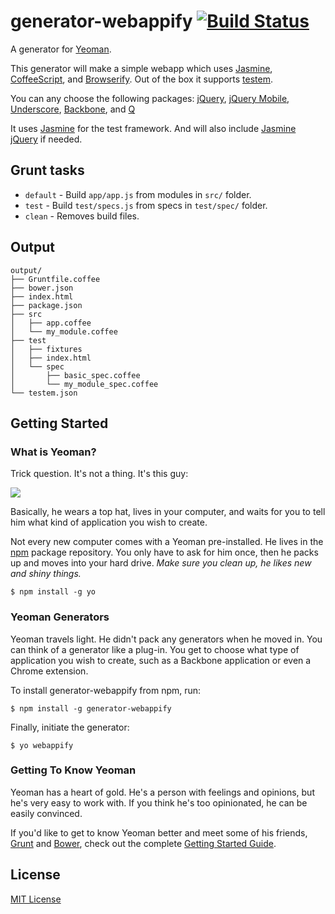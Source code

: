 # generator-webappify [![Build Status](https://secure.travis-ci.org/sukima/generator-webappify.png?branch=master)](https://travis-ci.org/sukima/generator-webappify)

A generator for [Yeoman](http://yeoman.io).

This generator will make a simple webapp which uses [Jasmine][], [CoffeeScript][], and [Browserify][]. Out of the box it supports [testem][].

You can any choose the following packages: [jQuery][], [jQuery Mobile][JQM], [Underscore][], [Backbone][], and [Q][]

It uses [Jasmine][] for the test framework. And will also include [Jasmine jQuery][jasminejq] if needed.

[CoffeeScript]: http://coffeescript.org/
[Browserify]: http://browserify.org/
[testem]: https://github.com/airportyh/testem
[Jasmine]: http://pivotal.github.io/jasmine/
[jasminejq]: https://github.com/velesin/jasmine-jquery
[jQuery]: http://jquery.com/
[JQM]: http://jquerymobile.com/
[Underscore]: http://underscorejs.org/
[Backbone]: http://backbonejs.org/
[Q]: http://documentup.com/kriskowal/q/

## Grunt tasks

- `default` - Build `app/app.js` from modules in `src/` folder.
- `test` - Build `test/specs.js` from specs in `test/spec/` folder.
- `clean` - Removes build files.

## Output

    output/
    ├── Gruntfile.coffee
    ├── bower.json
    ├── index.html
    ├── package.json
    ├── src
    │   ├── app.coffee
    │   └── my_module.coffee
    ├── test
    │   ├── fixtures
    │   ├── index.html
    │   └── spec
    │       ├── basic_spec.coffee
    │       └── my_module_spec.coffee
    └── testem.json

## Getting Started

### What is Yeoman?

Trick question. It's not a thing. It's this guy:

![](http://i.imgur.com/JHaAlBJ.png)

Basically, he wears a top hat, lives in your computer, and waits for you to tell him what kind of application you wish to create.

Not every new computer comes with a Yeoman pre-installed. He lives in the [npm](https://npmjs.org) package repository. You only have to ask for him once, then he packs up and moves into your hard drive. *Make sure you clean up, he likes new and shiny things.*

```
$ npm install -g yo
```

### Yeoman Generators

Yeoman travels light. He didn't pack any generators when he moved in. You can think of a generator like a plug-in. You get to choose what type of application you wish to create, such as a Backbone application or even a Chrome extension.

To install generator-webappify from npm, run:

```
$ npm install -g generator-webappify
```

Finally, initiate the generator:

```
$ yo webappify
```

### Getting To Know Yeoman

Yeoman has a heart of gold. He's a person with feelings and opinions, but he's very easy to work with. If you think he's too opinionated, he can be easily convinced.

If you'd like to get to know Yeoman better and meet some of his friends, [Grunt](http://gruntjs.com) and [Bower](http://bower.io), check out the complete [Getting Started Guide](https://github.com/yeoman/yeoman/wiki/Getting-Started).


## License

[MIT License](http://en.wikipedia.org/wiki/MIT_License)
